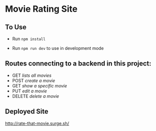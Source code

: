 # Movie Rating Site

## To Use

- Run ```npm install```

- Run ```npm run dev``` to use in development mode


## Routes connecting to a backend in this project:  
 
- GET _lists all movies_
- POST _create a movie_
- GET _show a specific movie_
- PUT _edit a movie_
- DELETE _delete a movie_

## Deployed Site 
http://rate-that-movie.surge.sh/